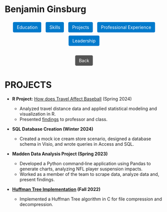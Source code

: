# Benjamin Ginsburg
<!-- Updated navigation bar: Removed Soft Skills link and changed technical-skills link to skills.md -->
<div style="text-align:center; margin-bottom:20px;">
  <a href="Education.md" style="display:inline-block; margin:5px; padding:8px 12px; background:#007ACC; color:#fff; text-decoration:none; border-radius:4px;">Education</a>
  <a href="skills.md" style="display:inline-block; margin:5px; padding:8px 12px; background:#007ACC; color:#fff; text-decoration:none; border-radius:4px;">Skills</a>
  <a href="Projects.md" style="display:inline-block; margin:5px; padding:8px 12px; background:#007ACC; color:#fff; text-decoration:none; border-radius:4px;">Projects</a>
  <a href="professional-experience.md" style="display:inline-block; margin:5px; padding:8px 12px; background:#007ACC; color:#fff; text-decoration:none; border-radius:4px;">Professional Experience</a>
  <a href="Leadership.md" style="display:inline-block; margin:5px; padding:8px 12px; background:#007ACC; color:#fff; text-decoration:none; border-radius:4px;">Leadership</a>
  <!-- Soft Skills link removed -->
</div>

<div style="text-align:center; margin-bottom:20px;">
  <a href="../README.md" style="display:inline-block; margin:5px; padding:8px 12px; background:#555; color:#fff; text-decoration:none; border-radius:4px;">Back</a>
</div>

# PROJECTS

- **R Project:** [How does Travel Affect Baseball](..//HDTAB_project.R) (Spring 2024)

  - Analyzed travel distance data and applied statistical modeling and visualization in R.
  - Presented [findings](..//HDTAB_results.pdf) to professor and class.
- **SQL Database Creation (Winter 2024)**  
  - Created a mock ice cream store scenario, designed a database schema in Visio, and wrote queries in Access and SQL.
- **Madden Data Analysis Project (Spring 2023)**  
  - Developed a Python command‑line application using Pandas to generate charts, analyzing NFL player suspension impacts.
  - Worked as a member of the team to scrape data, analyze data and, present findings.
- **[Huffman Tree Implementation](https://github.com/Ginsburg1/huffmanTree) (Fall 2022)**  
  - Implemented a Huffman Tree algorithm in C for file compression and decompression.
